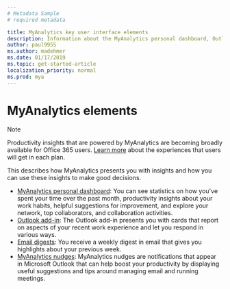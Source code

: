 ```yaml
---
# Metadata Sample
# required metadata

title: MyAnalytics key user interface elements
description: Information about the MyAnalytics personal dashboard, Outlook add-in, email digests, and MyAnalytics nudges. 
author: paul9955
ms.author: madehmer
ms.date: 01/17/2019
ms.topic: get-started-article
localization_priority: normal 
ms.prod: mya
---
```


# MyAnalytics elements

> [!Note] 
> Productivity insights that are powered by MyAnalytics are becoming broadly available for Office 365 users. 
[Learn more](../overview/plans-environments.md) about the experiences that users will get in each plan. 

This describes how MyAnalytics presents you with insights and how you can use these insights to make good decisions.

* [MyAnalytics personal dashboard](Dashboard.md): You can see statistics on how you've spent your time over the past month, productivity insights about your work habits, helpful suggestions for improvement, and explore your network, top collaborators, and collaboration activities.
* [Outlook add-in](add-in.md): The Outlook add-in presents you with cards that  report on aspects of your recent work experience and let you respond in various ways.
* [Email digests](email-digest.md): You receive a weekly digest in email that gives you highlights about your previous week.
* [MyAnalytics nudges](mya-notifications.md): MyAnalytics nudges are notifications that appear in Microsoft Outlook that can help boost your productivity by displaying useful suggestions and tips around managing email and running meetings.